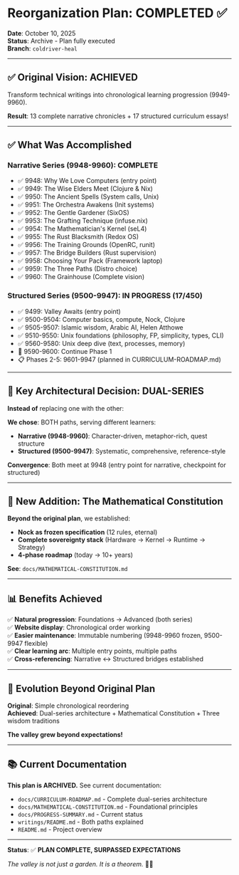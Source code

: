 # Reorganization Plan: COMPLETED ✅

**Date**: October 10, 2025  
**Status**: Archive - Plan fully executed  
**Branch**: `coldriver-heal`

---

## ✅ Original Vision: ACHIEVED

Transform technical writings into chronological learning progression (9949-9960).

**Result**: 13 complete narrative chronicles + 17 structured curriculum essays!

---

## ✅ What Was Accomplished

### Narrative Series (9948-9960): COMPLETE
- ✅ 9948: Why We Love Computers (entry point)
- ✅ 9949: The Wise Elders Meet (Clojure & Nix)
- ✅ 9950: The Ancient Spells (System calls, Unix)
- ✅ 9951: The Orchestra Awakens (Init systems)
- ✅ 9952: The Gentle Gardener (SixOS)
- ✅ 9953: The Grafting Technique (infuse.nix)
- ✅ 9954: The Mathematician's Kernel (seL4)
- ✅ 9955: The Rust Blacksmith (Redox OS)
- ✅ 9956: The Training Grounds (OpenRC, runit)
- ✅ 9957: The Bridge Builders (Rust supervision)
- ✅ 9958: Choosing Your Pack (Framework laptop)
- ✅ 9959: The Three Paths (Distro choice)
- ✅ 9960: The Grainhouse (Complete vision)

### Structured Series (9500-9947): IN PROGRESS (17/450)
- ✅ 9499: Valley Awaits (entry point)
- ✅ 9500-9504: Computer basics, compute, Nock, Clojure
- ✅ 9505-9507: Islamic wisdom, Arabic AI, Helen Atthowe
- ✅ 9510-9550: Unix foundations (philosophy, FP, simplicity, types, CLI)
- ✅ 9560-9580: Unix deep dive (text, processes, memory)
- 🔄 9590-9600: Continue Phase 1
- 📋 Phases 2-5: 9601-9947 (planned in CURRICULUM-ROADMAP.md)

---

## 🎯 Key Architectural Decision: DUAL-SERIES

**Instead of** replacing one with the other:

**We chose**: BOTH paths, serving different learners:
- **Narrative (9948-9960)**: Character-driven, metaphor-rich, quest structure
- **Structured (9500-9947)**: Systematic, comprehensive, reference-style

**Convergence**: Both meet at 9948 (entry point for narrative, checkpoint for structured)

---

## 🔷 New Addition: The Mathematical Constitution

**Beyond the original plan**, we established:
- **Nock as frozen specification** (12 rules, eternal)
- **Complete sovereignty stack** (Hardware → Kernel → Runtime → Strategy)
- **4-phase roadmap** (today → 10+ years)

**See**: `docs/MATHEMATICAL-CONSTITUTION.md`

---

## 📊 Benefits Achieved

✅ **Natural progression**: Foundations → Advanced (both series)  
✅ **Website display**: Chronological order working  
✅ **Easier maintenance**: Immutable numbering (9948-9960 frozen, 9500-9947 flexible)  
✅ **Clear learning arc**: Multiple entry points, multiple paths  
✅ **Cross-referencing**: Narrative ↔ Structured bridges established

---

## 🌱 Evolution Beyond Original Plan

**Original**: Simple chronological reordering  
**Achieved**: Dual-series architecture + Mathematical Constitution + Three wisdom traditions

**The valley grew beyond expectations!**

---

## 📚 Current Documentation

**This plan is ARCHIVED.** See current documentation:
- `docs/CURRICULUM-ROADMAP.md` - Complete dual-series architecture
- `docs/MATHEMATICAL-CONSTITUTION.md` - Foundational principles
- `docs/PROGRESS-SUMMARY.md` - Current status
- `writings/README.md` - Both paths explained
- `README.md` - Project overview

---

**Status**: ✅ **PLAN COMPLETE, SURPASSED EXPECTATIONS**

*The valley is not just a garden. It is a theorem.* 🌿🔷
